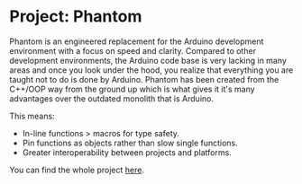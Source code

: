 # Project: Phantom

Phantom is an engineered replacement for the Arduino development environment with a focus on speed and clarity. Compared to other development environments, the Arduino code base is very lacking in many areas and once you look under the hood, you realize that everything you are taught not to do is done by Arduino. Phantom has been created from the C++/OOP way from the ground up which is what gives it it's many advantages over the outdated monolith that is Arduino.

This means:
- In-line functions > macros for type safety.
- Pin functions as objects rather than slow single functions.
- Greater interoperability between projects and platforms.

You can find the whole project [here](https://github.com/PhantomEmbedded/).